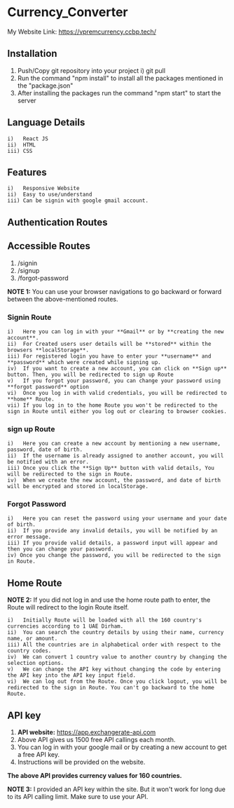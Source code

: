 # Currency_Converter

My Website Link: https://vpremcurrency.ccbp.tech/

## Installation
1) Push/Copy git repository into your project
	i) git pull <repository> <branch>
3) Run the command "npm install" to install all the packages mentioned in the "package.json"
4) After installing the packages run the command "npm start" to start the server

## Language Details
	i)   React JS
	ii)  HTML
	iii) CSS

## Features
	i)   Responsive Website
	ii)  Easy to use/understand
	iii) Can be signin with google gmail account.

## Authentication Routes
## Accessible Routes
1) /signin
2) /signup
3) /forgot-password

**NOTE 1:** You can use your browser navigations to go backward or forward between the above-mentioned routes.

	
### Signin Route
	i)   Here you can log in with your **Gmail** or by **creating the new account**.
	ii)  For Created users user details will be **stored** within the browsers **localStorage**.
	iii) For registered login you have to enter your **username** and **password** which were created while signing up.
	iv)  If you want to create a new account, you can click on **Sign up** button. Then, you will be redirected to sign up Route
	v)   If you forgot your password, you can change your password using **forgot password** option
	vi)  Once you log in with valid credentials, you will be redirected to **home** Route.
	vii) If you log in to the home Route you won't be redirected to the sign in Route until either you log out or clearing to browser cookies.

### sign up Route
	i)   Here you can create a new account by mentioning a new username, password, date of birth.
	ii)  If the username is already assigned to another account, you will be notified with an error.
	iii) Once you click the **Sign Up** button with valid details, You will be redirected to the sign in Route.
	iv)  When we create the new account, the password, and date of birth will be encrypted and stored in localStorage.

### Forgot Password
	i)   Here you can reset the password using your username and your date of birth.
	ii)  If you provide any invalid details, you will be notified by an error message.
	iii) If you provide valid details, a password input will appear and then you can change your password.
	iv) Once you change the password, you will be redirected to the sign in Route.

## Home Route
**NOTE 2:** If you did not log in and use the home route path to enter, the Route will redirect to the login Route itself.

	i)   Initially Route will be loaded with all the 160 country's currencies according to 1 UAE Dirham.
	ii)  You can search the country details by using their name, currency name, or amount.
	iii) All the countries are in alphabetical order with respect to the country codes.
	iv)  We can convert 1 country value to another country by changing the selection options.
	v)   We can change the API key without changing the code by entering the API key into the API key input field.
	vi)  We can log out from the Route. Once you click logout, you will be redirected to the sign in Route. You can't go backward to the home Route.

## API key

  1) **API website:** https://app.exchangerate-api.com
  2) Above API gives us 1500 free API callings each month.
  3) You can log in with your google mail or by creating a new account to get a free API key.
  4) Instructions will be provided on the website.

**The above API provides currency values for 160 countries.**

**NOTE 3:** I provided an API key within the site. But it won't work for long due to its API calling limit. Make sure to use your API.
